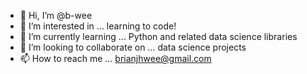 - 👋 Hi, I’m @b-wee
- 👀 I’m interested in ... learning to code!
- 🌱 I’m currently learning ... Python and related data science libraries
- 💞️ I’m looking to collaborate on ... data science projects
- 📫 How to reach me ... brianjhwee@gmail.com

<!---
b-wee/b-wee is a ✨ special ✨ repository because its `README.md` (this file) appears on your GitHub profile.
You can click the Preview link to take a look at your changes.
--->
